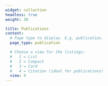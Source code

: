 ```yaml
---
widget: collection
headless: true
weight: 30

title: Publications
content:
  # Page type to display. E.g. publication.
  page_type: publication

  # Choose a view for the listings:
  #   1 = List
  #   2 = Compact
  #   3 = Card
  #   4 = Citation (ideal for publications)
  view: 4
---
```

